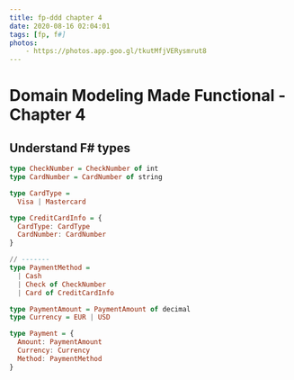 ```yaml
---
title: fp-ddd chapter 4
date: 2020-08-16 02:04:01
tags: [fp, f#]
photos:
    - https://photos.app.goo.gl/tkutMfjVERysmrut8
---
```


# Domain Modeling Made Functional - Chapter 4

## Understand F# types

<!--more-->

```haskell
type CheckNumber = CheckNumber of int
type CardNumber = CardNumber of string

type CardType =
  Visa | Mastercard

type CreditCardInfo = {
  CardType: CardType
  CardNumber: CardNumber
}

// -------
type PaymentMethod =
  | Cash
  | Check of CheckNumber
  | Card of CreditCardInfo

type PaymentAmount = PaymentAmount of decimal
type Currency = EUR | USD

type Payment = {
  Amount: PaymentAmount
  Currency: Currency
  Method: PaymentMethod
}
```

